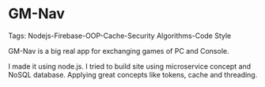 # GM-Nav
Tags: Nodejs-Firebase-OOP-Cache-Security Algorithms-Code Style

GM-Nav is a big real app for exchanging games of PC and Console.

I made it using node.js. I tried to build site using microservice concept and NoSQL database.
Applying great concepts like tokens, cache and threading.
